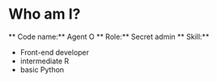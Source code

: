 # Who am I?
** Code name:** Agent O
** Role:** Secret admin
** Skill:** 
* Front-end developer
* intermediate R
* basic Python
